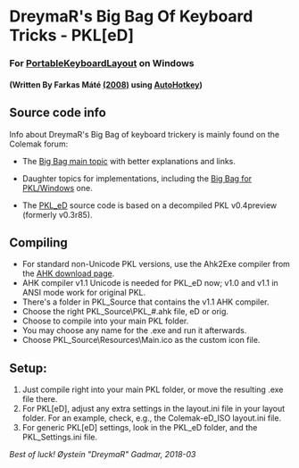 DreymaR's Big Bag Of Keyboard Tricks - PKL[eD]
==============================================

### For [PortableKeyboardLayout][PKLSFo] on Windows
#### (Written By Farkas Máté [(2008)][PKLAHK] using [AutoHotkey][AHKHom])

Source code info
----------------

Info about DreymaR's Big Bag of keyboard trickery is mainly found on the Colemak forum:

* The [Big Bag main topic][CmkBBT] with better explanations and links.
* Daughter topics for implementations, including the [Big Bag for PKL/Windows][CmkPKL] one.

* The [PKL_eD] source code is based on a decompiled PKL v0.4preview (formerly v0.3r85).

Compiling
---------

* For standard non-Unicode PKL versions, use the Ahk2Exe compiler from the [AHK download page][AHKDld].
* AHK compiler v1.1 Unicode is needed for PKL_eD now; v1.0 and v1.1 in ANSI mode work for original PKL.
* There's a folder in PKL_Source that contains the v1.1 AHK compiler.
* Choose the right PKL_Source\PKL_#.ahk file, eD or orig.
* Choose to compile into your main PKL folder.
* You may choose any name for the .exe and run it afterwards.
* Choose PKL_Source\Resources\Main.ico as the custom icon file.

Setup:
------

1. Just compile right into your main PKL folder, or move the resulting .exe file there.
2. For PKL[eD], adjust any extra settings in the layout.ini file in your layout folder.
   For an example, check, e.g., the Colemak-eD_ISO layout.ini file.
3. For generic PKL[eD] settings, look in the PKL_eD folder, and the PKL_Settings.ini file.
  
  
_Best of luck!_
_Øystein "DreymaR" Gadmar, 2018-03_


[PKLSFo]: http://pkl.sourceforge.net/ (PortableKeyboardLayout on SourceForge)
[PKLAHK]: https://autohotkey.com/board/topic/25991-portable-keyboard-layout/ (PKL on the AutoHotkey forums)
[AHKHom]: https://autohotkey.com/ (AutoHotkey main page)
[AHKDld]: https://autohotkey.com/download/ (AutoHotkey download page)
[CmkBBT]: https://forum.colemak.com/topic/2315-dreymars-big-bag-of-keyboard-tricks-main-topic/ (BigBagOfKbdTrix on the Colemak forums)
[CmkPKL]: https://forum.colemak.com/topic/1467-dreymars-big-bag-of-keyboard-tricks-pklwindows-edition/ (BigBag-PKL on the Colemak forums)
[PKL_eD]: ./PKL_eD/ (PKL[eD] folder/README)
